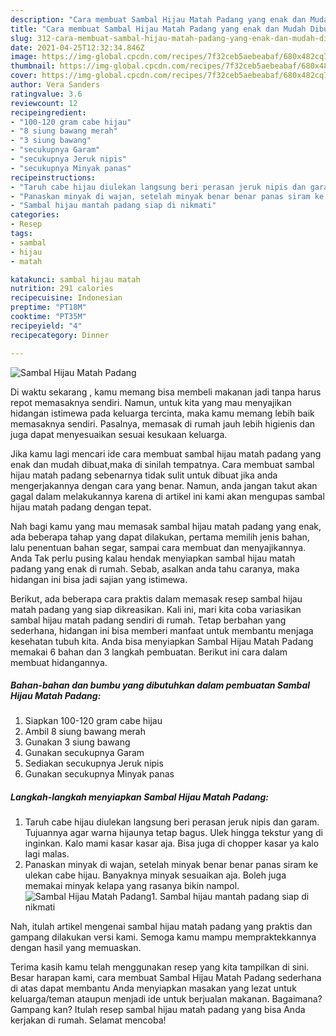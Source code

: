 ```yaml
---
description: "Cara membuat Sambal Hijau Matah Padang yang enak dan Mudah Dibuat"
title: "Cara membuat Sambal Hijau Matah Padang yang enak dan Mudah Dibuat"
slug: 312-cara-membuat-sambal-hijau-matah-padang-yang-enak-dan-mudah-dibuat
date: 2021-04-25T12:32:34.846Z
image: https://img-global.cpcdn.com/recipes/7f32ceb5aebeabaf/680x482cq70/sambal-hijau-matah-padang-foto-resep-utama.jpg
thumbnail: https://img-global.cpcdn.com/recipes/7f32ceb5aebeabaf/680x482cq70/sambal-hijau-matah-padang-foto-resep-utama.jpg
cover: https://img-global.cpcdn.com/recipes/7f32ceb5aebeabaf/680x482cq70/sambal-hijau-matah-padang-foto-resep-utama.jpg
author: Vera Sanders
ratingvalue: 3.6
reviewcount: 12
recipeingredient:
- "100-120 gram cabe hijau"
- "8 siung bawang merah"
- "3 siung bawang"
- "secukupnya Garam"
- "secukupnya Jeruk nipis"
- "secukupnya Minyak panas"
recipeinstructions:
- "Taruh cabe hijau diulekan langsung beri perasan jeruk nipis dan garam. Tujuannya agar warna hijaunya tetap bagus. Ulek hingga tekstur yang di inginkan. Kalo mami kasar kasar aja. Bisa juga di chopper kasar ya kalo lagi malas."
- "Panaskan minyak di wajan, setelah minyak benar benar panas siram ke ulekan cabe hijau. Banyaknya minyak sesuaikan aja. Boleh juga memakai minyak kelapa yang rasanya bikin nampol."
- "Sambal hijau mantah padang siap di nikmati"
categories:
- Resep
tags:
- sambal
- hijau
- matah

katakunci: sambal hijau matah 
nutrition: 291 calories
recipecuisine: Indonesian
preptime: "PT18M"
cooktime: "PT35M"
recipeyield: "4"
recipecategory: Dinner

---
```



![Sambal Hijau Matah Padang](https://img-global.cpcdn.com/recipes/7f32ceb5aebeabaf/680x482cq70/sambal-hijau-matah-padang-foto-resep-utama.jpg)

Di waktu  sekarang , kamu memang bisa membeli makanan jadi tanpa harus repot memasaknya sendiri. Namun, untuk kita yang mau menyajikan hidangan istimewa pada keluarga tercinta, maka kamu memang lebih baik memasaknya sendiri. Pasalnya, memasak di rumah jauh lebih higienis dan juga dapat menyesuaikan sesuai kesukaan keluarga.

Jika kamu lagi mencari ide cara membuat sambal hijau matah padang yang enak dan mudah dibuat,maka di sinilah tempatnya. Cara membuat sambal hijau matah padang  sebenarnya tidak sulit untuk dibuat jika anda mengerjakannya dengan cara yang benar. Namun, anda jangan takut akan gagal dalam melakukannya 
karena di artikel ini kami akan mengupas sambal hijau matah padang dengan tepat.  



Nah bagi kamu yang mau memasak sambal hijau matah padang yang enak, ada beberapa tahap yang dapat dilakukan, pertama memilih jenis bahan, lalu penentuan bahan segar, sampai cara membuat dan menyajikannya. Anda Tak perlu pusing kalau hendak menyiapkan sambal hijau matah padang yang enak di rumah. Sebab, asalkan anda  tahu caranya, maka hidangan ini bisa jadi sajian yang istimewa.

Berikut, ada beberapa cara praktis  dalam memasak resep sambal hijau matah padang yang siap dikreasikan. Kali ini, mari kita coba variasikan sambal hijau matah padang sendiri di rumah. Tetap berbahan yang sederhana, hidangan ini bisa memberi manfaat untuk membantu menjaga kesehatan tubuh kita. Anda bisa menyiapkan Sambal Hijau Matah Padang memakai 6 bahan dan 3 langkah pembuatan. Berikut ini cara dalam membuat hidangannya.

<!--inarticleads1-->

##### Bahan-bahan dan bumbu yang dibutuhkan dalam pembuatan Sambal Hijau Matah Padang:

1. Siapkan 100-120 gram cabe hijau
1. Ambil 8 siung bawang merah
1. Gunakan 3 siung bawang
1. Gunakan secukupnya Garam
1. Sediakan secukupnya Jeruk nipis
1. Gunakan secukupnya Minyak panas




<!--inarticleads2-->

##### Langkah-langkah menyiapkan Sambal Hijau Matah Padang:

1. Taruh cabe hijau diulekan langsung beri perasan jeruk nipis dan garam. Tujuannya agar warna hijaunya tetap bagus. Ulek hingga tekstur yang di inginkan. Kalo mami kasar kasar aja. Bisa juga di chopper kasar ya kalo lagi malas.
1. Panaskan minyak di wajan, setelah minyak benar benar panas siram ke ulekan cabe hijau. Banyaknya minyak sesuaikan aja. Boleh juga memakai minyak kelapa yang rasanya bikin nampol.
<img src="//assets-global.cpcdn.com/assets/icons/button_play-2c75c40dde080a61004c1f40b05d8f140eaff45d7e9e6481dc71c63d2e7c4909.png" alt="Sambal Hijau Matah Padang">1. Sambal hijau mantah padang siap di nikmati




Nah, itulah artikel mengenai  sambal hijau matah padang  yang praktis dan gampang dilakukan versi kami. Semoga kamu mampu mempraktekkannya dengan hasil yang memuaskan. 

Terima kasih kamu telah menggunakan resep yang kita tampilkan di sini. Besar harapan kami, cara membuat  Sambal Hijau Matah Padang sederhana di atas dapat membantu Anda menyiapkan masakan yang lezat untuk keluarga/teman ataupun menjadi ide untuk berjualan makanan. Bagaimana? Gampang kan? Itulah resep sambal hijau matah padang yang bisa Anda kerjakan di rumah. Selamat mencoba!


